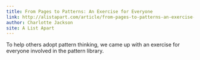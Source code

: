 ```yaml
---
title: From Pages to Patterns: An Exercise for Everyone
link: http://alistapart.com/article/from-pages-to-patterns-an-exercise-for-everyone
author: Charlotte Jackson
site: A List Apart
---
```


To help others adopt pattern thinking, we came up with an exercise for everyone involved in the pattern library.
